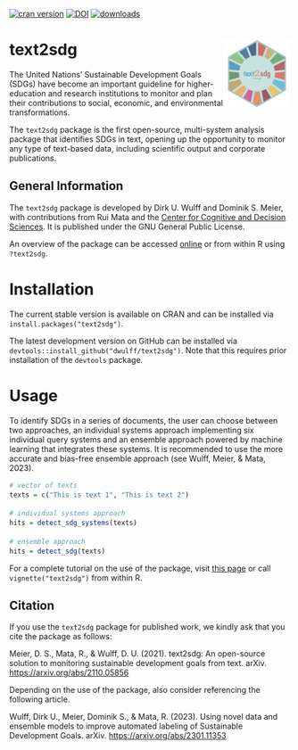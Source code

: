 [![cran version](http://www.r-pkg.org/badges/version/text2sdg)](https://CRAN.R-project.org/package=text2sdg)
[![DOI](https://doi.org/10.48550/arXiv.2110.05856)](https://doi.org/10.48550/arXiv.2110.05856)
[![downloads](https://cranlogs.r-pkg.org/badges/grand-total/text2sdg?color=yellow)](https://CRAN.R-project.org/package=text2sdg)

# text2sdg <img src="man/figures/logo.png" align="right" alt="" width="120" />

The United Nations’ Sustainable Development Goals (SDGs) have become an important guideline for higher-education and research institutions to monitor and plan their contributions to social, economic, and environmental transformations.

The `text2sdg` package is the first open-source, multi-system analysis package that identifies SDGs in text, opening up the opportunity to monitor any type of text-based data, including scientific output and corporate publications.


## General Information

The `text2sdg` package is developed by Dirk U. Wulff and Dominik S. Meier, with contributions from Rui Mata and the <a href="https://cds.unibas.ch/">Center for Cognitive and Decision Sciences</a>. It is published under the GNU General Public License.

An overview of the package can be accessed
[online](https://www.text2sdg.io/reference/text2sdg.html) or from within R using `?text2sdg`.

# Installation

The current stable version is available on CRAN and can be installed via `install.packages("text2sdg")`.

The latest development version on GitHub can be installed via `devtools::install_github("dwulff/text2sdg")`. Note that this requires prior installation of the `devtools` package.  

# Usage

To identify SDGs in a series of documents, the user can choose between two approaches, an individual systems approach implementing six individual query systems and an ensemble approach powered by machine learning that integrates these systems. It is recommended to use the more accurate and bias-free ensemble approach (see Wulff, Meier, & Mata, 2023).  

```r
# vector of texts
texts = c("This is text 1", "This is text 2")

# individual systems approach
hits = detect_sdg_systems(texts)

# ensemble approach
hits = detect_sdg(texts)
```

For a complete tutorial on the use of the package, visit
[this page]( https://www.text2sdg.io/articles/text2sdg.html) or call `vignette("text2sdg")` from within R.

## Citation

If you use the `text2sdg` package for published work, we kindly ask that you cite the package as follows:

Meier, D. S., Mata, R., & Wulff, D. U. (2021). text2sdg: An open-source solution to monitoring sustainable development goals from text. arXiv. https://arxiv.org/abs/2110.05856

Depending on the use of the package, also consider referencing the following article. 

Wulff, Dirk U., Meier, Dominik S., & Mata, R. (2023). Using novel data and ensemble models to improve automated labeling of Sustainable Development Goals. arXiv. https://arxiv.org/abs/2301.11353
